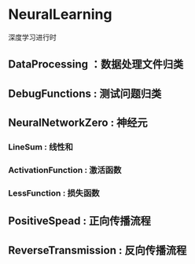 # NeuralLearning
深度学习进行时
## DataProcessing ：数据处理文件归类
## DebugFunctions : 测试问题归类
## NeuralNetworkZero : 神经元
  ### LineSum : 线性和
  ### ActivationFunction : 激活函数
  ### LessFunction : 损失函数
## PositiveSpead : 正向传播流程
## ReverseTransmission : 反向传播流程
